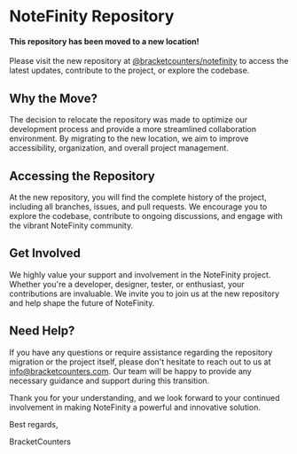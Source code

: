 # NoteFinity Repository
#### This repository has been moved to a new location!

Please visit the new repository at [@bracketcounters/notefinity](https://github.com/bracketcounters/notefinity) to access the latest updates, contribute to the project, or explore the codebase.
## Why the Move?
The decision to relocate the repository was made to optimize our development process and provide a more streamlined collaboration environment. By migrating to the new location, we aim to improve accessibility, organization, and overall project management.

## Accessing the Repository
At the new repository, you will find the complete history of the project, including all branches, issues, and pull requests. We encourage you to explore the codebase, contribute to ongoing discussions, and engage with the vibrant NoteFinity community.

## Get Involved
We highly value your support and involvement in the NoteFinity project. Whether you're a developer, designer, tester, or enthusiast, your contributions are invaluable. We invite you to join us at the new repository and help shape the future of NoteFinity.

## Need Help?
If you have any questions or require assistance regarding the repository migration or the project itself, please don't hesitate to reach out to us at info@bracketcounters.com. Our team will be happy to provide any necessary guidance and support during this transition.

Thank you for your understanding, and we look forward to your continued involvement in making NoteFinity a powerful and innovative solution.

Best regards,

BracketCounters
